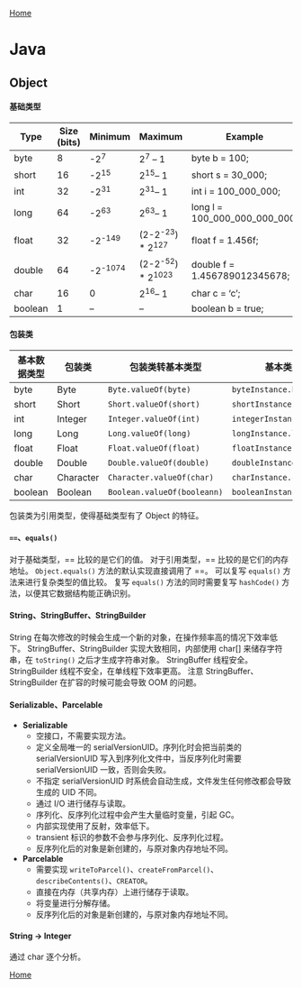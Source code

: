 [Home](../../README.md)

# Java

## Object

#### 基础类型

Type | Size (bits) | Minimum | Maximum | Example
-- | -- | -- | -- | --
byte | 8 | -2<sup>7</sup> | 2<sup>7</sup> – 1 | byte b = 100;
short | 16 | -2<sup>15</sup> | 2<sup>15</sup>– 1 | short s = 30_000;
int | 32 | -2<sup>31</sup> | 2<sup>31</sup>– 1 | int i = 100_000_000;
long | 64 | -2<sup>63</sup> | 2<sup>63</sup>– 1 | long l = 100_000_000_000_000;
float | 32 | -2<sup>-149</sup> | (2-2<sup>-23</sup>) * 2<sup>127</sup> | float f = 1.456f;
double | 64 | -2<sup>-1074</sup> | (2-2<sup>-52</sup>) * 2<sup>1023</sup> | double f = 1.456789012345678;
char | 16 | 0 | 2<sup>16</sup>– 1 | char c = ‘c’;
boolean | 1 | – | – | boolean b = true;

#### 包装类

基本数据类型 | 包装类 | 包装类转基本类型 | 基本类型转包装类
-- | -- | -- | --
byte | Byte | `Byte.valueOf(byte)` | `byteInstance.byteValue()`
short | Short | `Short.valueOf(short)` | `shortInstance.shortValue()`
int | Integer | `Integer.valueOf(int)` | `integerInstance.intValue()`
long | Long | `Long.valueOf(long)` | `longInstance.longValue()`
float | Float | `Float.valueOf(float)` | `floatInstance.floatValue()`
double | Double | `Double.valueOf(double)` | `doubleInstance.doubleValue()`
char | Character | `Character.valueOf(char)` | `charInstance.charValue()`
boolean | Boolean | `Boolean.valueOf(booleann)` | `booleanInstance.booleanValue()`

包装类为引用类型，使得基础类型有了 Object 的特征。

#### `==`、`equals()`

对于基础类型，== 比较的是它们的值。
对于引用类型，== 比较的是它们的内存地址。
`Object.equals()` 方法的默认实现直接调用了 ==。
可以复写 `equals()` 方法来进行复杂类型的值比较。
复写 `equals()` 方法的同时需要复写 `hashCode()` 方法，以便其它数据结构能正确识别。

#### String、StringBuffer、StringBuilder

String 在每次修改的时候会生成一个新的对象，在操作频率高的情况下效率低下。
StringBuffer、StringBuilder 实现大致相同，内部使用 char[] 来储存字符串，在 `toString()` 之后才生成字符串对象。
StringBuffer 线程安全。
StringBuilder 线程不安全，在单线程下效率更高。
注意 StringBuffer、StringBuilder 在扩容的时候可能会导致 OOM 的问题。

#### Serializable、Parcelable

- **Serializable**
    - 空接口，不需要实现方法。
    - 定义全局唯一的 serialVersionUID。序列化时会把当前类的 serialVersionUID 写入到序列化文件中，当反序列化时需要 serialVersionUID 一致，否则会失败。
    - 不指定 serialVersionUID 时系统会自动生成，文件发生任何修改都会导致生成的 UID 不同。
    - 通过 I/O 进行储存与读取。
    - 序列化、反序列化过程中会产生大量临时变量，引起 GC。
    - 内部实现使用了反射，效率低下。
    - transient 标识的参数不会参与序列化、反序列化过程。
    - 反序列化后的对象是新创建的，与原对象内存地址不同。
- **Parcelable**
    - 需要实现 `writeToParcel()`、`createFromParcel()`、`describeContents()`、`CREATOR`。
    - 直接在内存（共享内存）上进行储存于读取。
    - 将变量进行分解存储。
    - 反序列化后的对象是新创建的，与原对象内存地址不同。

#### String → Integer

通过 char 逐个分析。

[Home](../../README.md)